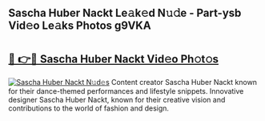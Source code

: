 ## Sascha Huber Nackt Le𝚊k𝚎d N𝚞𝚍e - Part-ysb Vid𝚎o Le𝚊ks Photos g9VKA

# <h2><a href="http://fb7haps.evod.top/?m=Sascha+Huber+Nackt">🔗 👉🔴 Sascha Huber Nackt Vid𝚎o Ph𝚘t𝚘s</a></h2>

[![Sascha Huber Nackt N𝚞d𝚎s](https://i.imgur.com/8V9OHl7.gif)](http://fb7haps.evod.top/?m=Sascha+Huber+Nackt)
Content creator Sascha Huber Nackt known for their dance-themed performances and lifestyle snippets. Innovative designer Sascha Huber Nackt, known for their creative vision and contributions to the world of fashion and design. 

